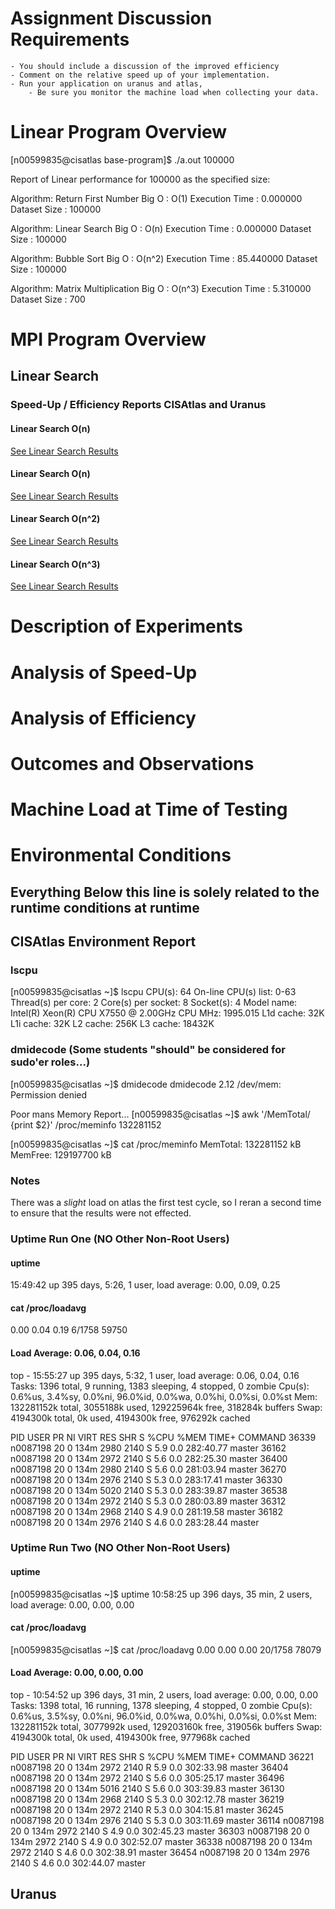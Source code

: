 
# Assignment Discussion Requirements
	- You should include a discussion of the improved efficiency
	- Comment on the relative speed up of your implementation. 
	- Run your application on uranus and atlas, 
		- Be sure you monitor the machine load when collecting your data. 

# Linear Program Overview

[n00599835@cisatlas base-program]$ ./a.out 100000

Report of Linear performance for 100000 as the specified size:

Algorithm: Return First Number
        Big O          : O(1)
        Execution Time : 0.000000
        Dataset Size   : 100000


Algorithm: Linear Search
        Big O          : O(n)
        Execution Time : 0.000000
        Dataset Size   : 100000


Algorithm: Bubble Sort
        Big O          : O(n^2)
        Execution Time : 85.440000
        Dataset Size   : 100000


Algorithm: Matrix Multiplication
        Big O          : O(n^3)
        Execution Time : 5.310000
        Dataset Size   : 700

# MPI Program Overview

## Linear Search

### Speed-Up / Efficiency Reports CISAtlas and Uranus

#### Linear Search O(n)
[See Linear Search Results](./discussion.first.number.results.md)

#### Linear Search O(n)
[See Linear Search Results](./discussion.search.results.md)

#### Linear Search O(n^2)
[See Linear Search Results](./discussion.bubble.results.md)

#### Linear Search O(n^3)
[See Linear Search Results](./discussion.matrix.results.md)

# Description of Experiments

# Analysis of Speed-Up

# Analysis of Efficiency

# Outcomes and Observations

# Machine Load at Time of Testing

#  Environmental Conditions

**Everything Below this line is solely related to the runtime conditions at runtime**
---------------------------------------------------------------------------------------------------------------

## CISAtlas Environment Report

### lscpu
[n00599835@cisatlas ~]$ lscpu
CPU(s):                64
On-line CPU(s) list:   0-63
Thread(s) per core:    2
Core(s) per socket:    8
Socket(s):             4
Model name:            Intel(R) Xeon(R) CPU           X7550  @ 2.00GHz
CPU MHz:               1995.015
L1d cache:             32K
L1i cache:             32K
L2 cache:              256K
L3 cache:              18432K

### dmidecode (Some students "should" be considered for sudo'er roles...)
[n00599835@cisatlas ~]$ dmidecode
dmidecode 2.12
/dev/mem: Permission denied

Poor mans Memory Report...
[n00599835@cisatlas ~]$ awk '/MemTotal/ {print $2}' /proc/meminfo
132281152

[n00599835@cisatlas ~]$ cat /proc/meminfo
MemTotal:       132281152 kB
MemFree:        129197700 kB

### Notes

There was a *slight* load on atlas the first test cycle, so I reran a second time to 
ensure that the results were not effected.

### Uptime Run One (NO Other Non-Root Users)

#### uptime
 15:49:42 up 395 days,  5:26,  1 user,  load average: 0.00, 0.09, 0.25

#### cat /proc/loadavg
0.00 0.04 0.19 6/1758 59750

#### Load Average: 0.06, 0.04, 0.16
top - 15:55:27 up 395 days,  5:32,  1 user,  load average: 0.06, 0.04, 0.16
Tasks: 1396 total,   9 running, 1383 sleeping,   4 stopped,   0 zombie
Cpu(s):  0.6%us,  3.4%sy,  0.0%ni, 96.0%id,  0.0%wa,  0.0%hi,  0.0%si,  0.0%st
Mem:  132281152k total,  3055188k used, 129225964k free,   318284k buffers
Swap:  4194300k total,        0k used,  4194300k free,   976292k cached

  PID USER      PR  NI  VIRT  RES  SHR S %CPU %MEM    TIME+  COMMAND
36339 n0087198  20   0  134m 2980 2140 S  5.9  0.0 282:40.77 master
36162 n0087198  20   0  134m 2972 2140 S  5.6  0.0 282:25.30 master
36400 n0087198  20   0  134m 2980 2140 S  5.6  0.0 281:03.94 master
36270 n0087198  20   0  134m 2976 2140 S  5.3  0.0 283:17.41 master
36330 n0087198  20   0  134m 5020 2140 S  5.3  0.0 283:39.87 master
36538 n0087198  20   0  134m 2972 2140 S  5.3  0.0 280:03.89 master
36312 n0087198  20   0  134m 2968 2140 S  4.9  0.0 281:19.58 master
36182 n0087198  20   0  134m 2976 2140 S  4.6  0.0 283:28.44 master           


### Uptime Run Two (NO Other Non-Root Users)
#### uptime 
[n00599835@cisatlas ~]$ uptime
 10:58:25 up 396 days, 35 min,  2 users,  load average: 0.00, 0.00, 0.00

#### cat /proc/loadavg
[n00599835@cisatlas ~]$ cat /proc/loadavg
0.00 0.00 0.00 20/1758 78079

#### Load Average: 0.00, 0.00, 0.00
top - 10:54:52 up 396 days, 31 min,  2 users,  load average: 0.00, 0.00, 0.00
Tasks: 1398 total,  16 running, 1378 sleeping,   4 stopped,   0 zombie
Cpu(s):  0.6%us,  3.5%sy,  0.0%ni, 96.0%id,  0.0%wa,  0.0%hi,  0.0%si,  0.0%st
Mem:  132281152k total,  3077992k used, 129203160k free,   319056k buffers
Swap:  4194300k total,        0k used,  4194300k free,   977968k cached

  PID USER      PR  NI  VIRT  RES  SHR S %CPU %MEM    TIME+  COMMAND
36221 n0087198  20   0  134m 2972 2140 R  5.9  0.0 302:33.98 master
36404 n0087198  20   0  134m 2972 2140 S  5.6  0.0 305:25.17 master
36496 n0087198  20   0  134m 5016 2140 S  5.6  0.0 303:39.83 master
36130 n0087198  20   0  134m 2968 2140 S  5.3  0.0 302:12.78 master
36219 n0087198  20   0  134m 2972 2140 R  5.3  0.0 304:15.81 master
36245 n0087198  20   0  134m 2976 2140 S  5.3  0.0 303:11.69 master
36114 n0087198  20   0  134m 2972 2140 S  4.9  0.0 302:45.23 master
36303 n0087198  20   0  134m 2972 2140 S  4.9  0.0 302:52.07 master
36338 n0087198  20   0  134m 2972 2140 S  4.6  0.0 302:38.91 master
36454 n0087198  20   0  134m 2976 2140 S  4.6  0.0 302:44.07 master


## Uranus

